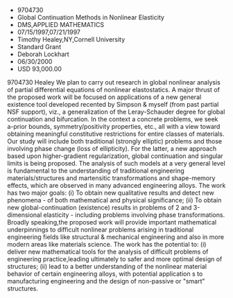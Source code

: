 
* 9704730
* Global Continuation Methods in Nonlinear Elasticity
* DMS,APPLIED MATHEMATICS
* 07/15/1997,07/21/1997
* Timothy Healey,NY,Cornell University
* Standard Grant
* Deborah Lockhart
* 06/30/2000
* USD 93,000.00

9704730 Healey We plan to carry out research in global nonlinear analysis of
partial differential equations of nonlinear elastostatics. A major thrust of the
proposed work will be focused on applications of a new general existence tool
developed recented by Simpson & myself (from past partial NSF support), viz., a
generalization of the Leray-Schauder degree for global continuation and
bifurcation. In the context a concrete problems, we seek a-prior bounds,
symmetry/positivity properties, etc., all with a view toward obtaining
meaningful constitutive restrictions for entire classes of materials. Our study
will include both traditional (strongly elliptic) problems and those involving
phase change (loss of ellipticity). For the latter, a new approach based upon
higher-gradient regularization, global continuation and singular limits is being
proposed. The analysis of such models at a very general level is fundamental to
the understanding of traditional engineering materials/structures and
martensitic transformations and shape-memory effects, which are observed in many
advanced engineering alloys. The work has two major goals: (i) To obtain new
qualitative results and detect new phenomena - of both mathematical and physical
significance; (ii) To obtain new global-continuation (existence) results in
problems of 2 and 3-dimensional elasticity - including problems involving phase
transformations. Broadly speaking,the proposed work will provide important
mathematical underpinnings to difficult nonlinear problems arising in
traditional engineering fields like structural & mechanical engineering and also
in more modern areas like materials science. The work has the potential to: (i)
deliver new mathematical tools for the analysis of difficult problems of
engineering practice,leading ultimately to safer and more optimal design of
structures; (ii) lead to a better understanding of the nonlinear material
behavior of certain engineering alloys, with potential application s to
manufacturing engineering and the design of non-passive or "smart" structures.
